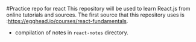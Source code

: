 #Practice repo for react
This repository will be used to learn React.js from online tutorials and sources. 
The first source that this repository uses is :https://egghead.io/courses/react-fundamentals. 

* compilation of notes in `react-notes` directory.
